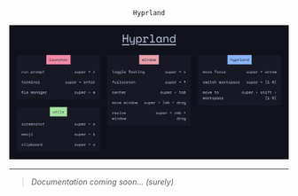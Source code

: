 <div align="center">

```ocaml
Hyprland
```

![Keybinds](./keybinds.png)

---

<div align="left">

> *Documentation coming soon... (surely)*